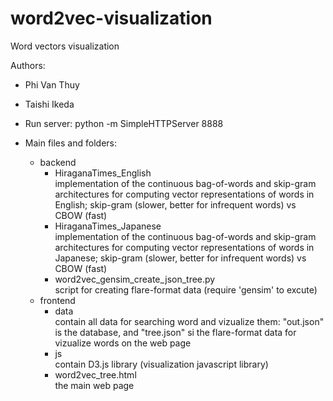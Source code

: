 # word2vec-visualization
Word vectors visualization

Authors:
- Phi Van Thuy
- Taishi Ikeda

- Run server: python -m SimpleHTTPServer 8888

- Main files and folders:
	+ backend<br>
		+ HiraganaTimes_English<br>
			implementation of the continuous bag-of-words and skip-gram architectures for computing vector representations of words in English; skip-gram (slower, better for infrequent words) vs CBOW (fast)
		+ HiraganaTimes_Japanese<br>
			implementation of the continuous bag-of-words and skip-gram architectures for computing vector representations of words in Japanese; skip-gram (slower, better for infrequent words) vs CBOW (fast)
		+ word2vec_gensim_create_json_tree.py<br>
			script for creating flare-format data (require 'gensim' to excute)
	+ frontend<br>
		+ data<br>
			contain all data for searching word and vizualize them: "out.json" is the database, and "tree.json" si the flare-format data for vizualize words on the web page
		+ js<br>
			contain D3.js library (visualization javascript library)
		+ word2vec_tree.html<br>
			the main web page


